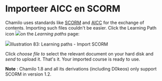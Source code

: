 # Importeer AICC en SCORM

Chamilo uses standards like [SCORM](http://fr.wikipedia.org/wiki/Sharable_Content_Object_Reference_Model) and [AICC](http://fr.wikipedia.org/wiki/Aviation_Industry_CBT_Committee) for the exchange of contents. Importing such files couldn't be easier. Click the Learning Path icon ![](../../.gitbook/assets/graphics34%20%283%29.png)on the _Learning paths_ page:

![](../../.gitbook/assets/graphics35%20%281%29.png)Illustration 83: Learning paths - Import SCORM

Click _choose file to_ select the relevant document on your hard disk and _send_ to upload it. That's it. Your imported course is ready to use.

**Note** : Chamilo 1.8 and all its derivations \(including D0keos\) only support SCORM in version 1.2.

